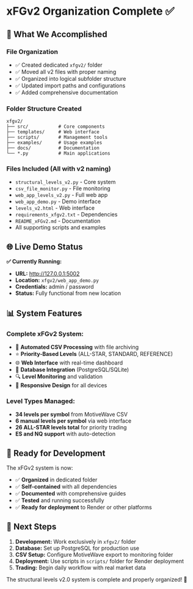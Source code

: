 # xFGv2 Organization Complete ✅

## 🎯 **What We Accomplished**

### **File Organization**
- ✅ Created dedicated `xfgv2/` folder
- ✅ Moved all v2 files with proper naming
- ✅ Organized into logical subfolder structure
- ✅ Updated import paths and configurations
- ✅ Added comprehensive documentation

### **Folder Structure Created**
```
xfgv2/
├── src/           # Core components
├── templates/     # Web interface
├── scripts/       # Management tools
├── examples/      # Usage examples  
├── docs/          # Documentation
└── *.py           # Main applications
```

### **Files Included (All with v2 naming)**
- `structural_levels_v2.py` - Core system
- `csv_file_monitor.py` - File monitoring
- `web_app_levels_v2.py` - Full web app
- `web_app_demo.py` - Demo interface
- `levels_v2.html` - Web interface
- `requirements_xfgv2.txt` - Dependencies
- `README_xFGv2.md` - Documentation
- All supporting scripts and examples

## 🌐 **Live Demo Status**

**✅ Currently Running:**
- **URL:** http://127.0.0.1:5002
- **Location:** `xfgv2/web_app_demo.py`
- **Credentials:** admin / password
- **Status:** Fully functional from new location

## 📊 **System Features**

### **Complete xFGv2 System:**
- 🔄 **Automated CSV Processing** with file archiving
- ⭐ **Priority-Based Levels** (ALL-STAR, STANDARD, REFERENCE)
- 🌐 **Web Interface** with real-time dashboard
- 💾 **Database Integration** (PostgreSQL/SQLite)
- 🔍 **Level Monitoring** and validation
- 📱 **Responsive Design** for all devices

### **Level Types Managed:**
- **34 levels per symbol** from MotiveWave CSV
- **6 manual levels per symbol** via web interface
- **26 ALL-STAR levels total** for priority trading
- **ES and NQ support** with auto-detection

## 🚀 **Ready for Development**

The xFGv2 system is now:
- ✅ **Organized** in dedicated folder
- ✅ **Self-contained** with all dependencies
- ✅ **Documented** with comprehensive guides
- ✅ **Tested** and running successfully
- ✅ **Ready for deployment** to Render or other platforms

## 🔄 **Next Steps**

1. **Development:** Work exclusively in `xfgv2/` folder
2. **Database:** Set up PostgreSQL for production use
3. **CSV Setup:** Configure MotiveWave export to monitoring folder
4. **Deployment:** Use scripts in `scripts/` folder for Render deployment
5. **Trading:** Begin daily workflow with real market data

The structural levels v2.0 system is complete and properly organized! 🎉